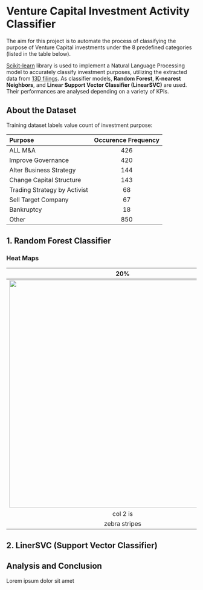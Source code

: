 # Venture Capital Investment Activity Classifier
The aim for this project is to automate the process of classifying the purpose of Venture Capital investments under the 8 predefined categories (listed in the table below).

[Scikit-learn](https://scikit-learn.org/stable/) library is used to implement a Natural Language Processing model to accurately classify investment purposes, utilizing the extracted data from [13D filings](https://en.wikipedia.org/wiki/Schedule_13D). As classifier models, **Random Forest**, **K-nearest Neighbors**, and **Linear Support Vector Classifier (LinearSVC)** are used. Their performances are analysed depending on a variety of KPIs.

## About the Dataset
Training dataset labels value count of investment purpose: 

| Purpose       | Occurence Frequency |
| :-------------|:-------------:|
| ALL M&A                       | 426 |
| Improve Governance            | 420 |
| Alter Business Strategy       | 144 |
| Change Capital Structure      | 143 |
| Trading Strategy by Activist  | 68 |
| Sell Target Company           | 67 |
| Bankruptcy                    | 18 |
| Other                         | 850 |





## 1. Random Forest Classifier

                
### Heat Maps



| 20%        | 30%           |
| :-------------: |:-------------:|
| <img src="https://raw.githubusercontent.com/aytuncilhan/VC-Investment-Analysis/main/Assests/20Percent.png" width="600"> | <img src="https://raw.githubusercontent.com/aytuncilhan/VC-Investment-Analysis/main/Assests/30percent.png" width="600"> |
| col 2 is      | centered      |
| zebra stripes | are neat      |


## 2. LinerSVC (Support Vector Classifier)



## Analysis and Conclusion

Lorem ipsum dolor sit amet
